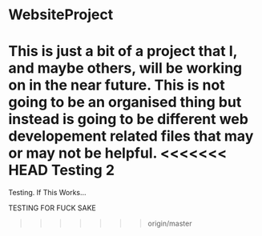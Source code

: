 WebsiteProject
==============
This is just a bit of a project that I, and maybe others, will be working on in the near future. This is not going to be an organised thing but instead is going to be different web developement related files that may or may not be helpful.
<<<<<<< HEAD
Testing 2
=======
Testing. If This Works...

TESTING FOR FUCK SAKE
>>>>>>> origin/master

